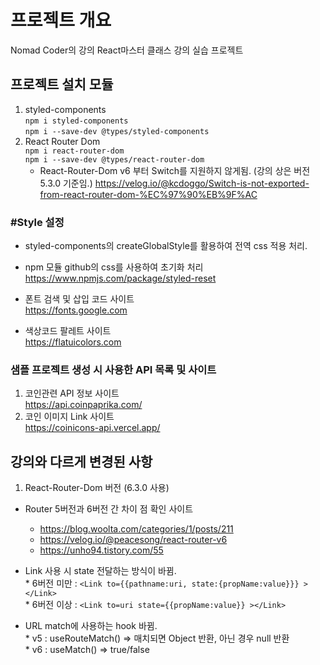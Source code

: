 # 프로젝트 개요

Nomad Coder의 강의 React마스터 클래스 강의 실습 프로젝트

## 프로젝트 설치 모듈

1. styled-components  
   `npm i styled-components`  
   `npm i --save-dev @types/styled-components`
2. React Router Dom  
   `npm i react-router-dom`  
   `npm i --save-dev @types/react-router-dom`
   - React-Router-Dom v6 부터 Switch를 지원하지 않게됨.
     (강의 상은 버전 5.3.0 기준임.)
     https://velog.io/@kcdoggo/Switch-is-not-exported-from-react-router-dom-%EC%97%90%EB%9F%AC

### #Style 설정

- styled-components의 createGlobalStyle를 활용하여 전역 css 적용 처리.
- npm 모듈 github의 css를 사용하여 초기화 처리  
  https://www.npmjs.com/package/styled-reset

- 폰트 검색 및 삽입 코드 사이트  
  https://fonts.google.com

- 색상코드 팔레트 사이트  
  https://flatuicolors.com

### 샘플 프로젝트 생성 시 사용한 API 목록 및 사이트

1. 코인관련 API 정보 사이트  
   https://api.coinpaprika.com/
2. 코인 이미지 Link 사이트  
   https://coinicons-api.vercel.app/

## 강의와 다르게 변경된 사항

1. React-Router-Dom 버전 (6.3.0 사용)

- Router 5버전과 6버전 간 차이 점 확인 사이트

  - https://blog.woolta.com/categories/1/posts/211
  - https://velog.io/@peacesong/react-router-v6
  - https://unho94.tistory.com/55

- Link 사용 시 state 전달하는 방식이 바뀜.  
  \* 6버전 미만 : `<Link to={{pathname:uri, state:{propName:value}}} ></Link>`  
  \* 6버전 이상 : `<Link to=uri state={{propName:value}} ></Link>`

- URL match에 사용하는 hook 바뀜.  
  \* v5 : useRouteMatch() => 매치되면 Object 반환, 아닌 경우 null 반환  
  \* v6 : useMatch() => true/false
